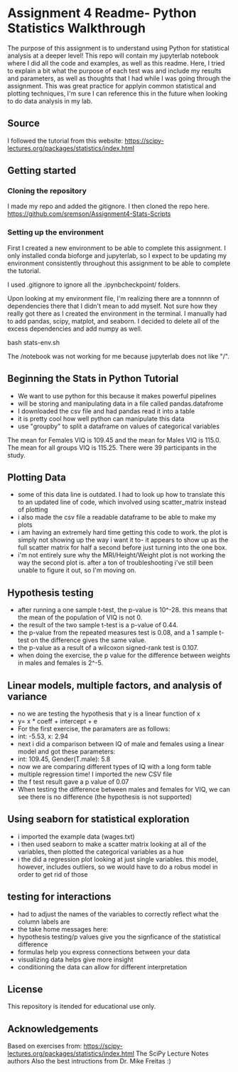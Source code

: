 # Assignment 4 Readme- Python Statistics Walkthrough

The purpose of this assignment is to understand using Python for statistical analysis at a deeper level! This repo will contain my jupyterlab notebook where I did all the code and examples, as well as this readme. Here, I tried to explain a bit what the purpose of each test was and include my results and parameters, as well as thoughts that I had while I was going through the assignment. This was great practice for applyin common statistical and plotting techniques, I'm sure I can reference this in the future when looking to do data analysis in my lab.

## Source

I followed the tutorial from this website:
https://scipy-lectures.org/packages/statistics/index.html

## Getting started

### Cloning the repository

I made my repo and added the gitignore. I then cloned the repo here.
https://github.com/sremson/Assignment4-Stats-Scripts

### Setting up the environment
First I created a new environment to be able to complete this assignment. I only installed conda bioforge and jupyterlab, so I expect to be updating my environment consistently throughout this assignment to be able to complete the tutorial.

I used .gitignore to ignore all the .ipynbcheckpoint/ folders.

Upon looking at my environment file, I'm realizing there are a tonnnnn of dependencies there that I didn't mean to add myself. Not sure how they really got there as I created the environment in the terminal. I manually had to add pandas, scipy, matplot, and seaborn. I decided to delete all of the excess dependencies and add numpy as well.

bash stats-env.sh

The /notebook was not working for me because jupyterlab does not like "/".

## Beginning the Stats in Python Tutorial

- We want to use python for this because it makes powerful pipelines
- will be storing and manipulating data in a file called pandas.datafrome
- I downloaded the csv file and had pandas read it into a table
- it is pretty cool how well python can manipulate this data
- use "groupby" to split a dataframe on values of categorical variables

The mean for Females VIQ is 109.45 and the mean for Males VIQ is 115.0. The mean for all groups VIQ is 115.25. There were 39 participants in the study. 

## Plotting Data

- some of this data line is outdated. I had to look up how to translate this to an updated line of code, which involved using scatter_matrix instead of plotting
- i also made the csv file a readable dataframe to be able to make my plots
- i am having an extremely hard time getting this code to work. the plot is simply not showing up the way i want it to- it appears to show up as the full scatter matrix for half a second before just turning into the one box.
- i'm not entirely sure why the MRI/Height/Weight plot is not working the way the second plot is. after a ton of troubleshooting i've still been unable to figure it out, so I'm moving on.



## Hypothesis testing

- after running a one sample t-test, the p-value is 10^-28. this means that the mean of the population of VIQ is not 0.
- the result of the two sample t-test is a p-value of 0.44.
- the p-value from the repeated measures test is 0.08, and a 1 sample t-test on the difference gives the same value.
- the p-value as a result of a wilcoxon signed-rank test is 0.107.
- when doing the exercise, the p value for the difference between weights in males and females is 2^-5.

## Linear models, multiple factors, and analysis of variance

- no we are testing the hypothesis that y is a linear function of x
- y= x * coeff + intercept + e
- For the first exercise, the paramaters are as follows:
- int: -5.53, x: 2.94
- next i did a comparison between IQ of male and females using a linear model and got these parameters:
- int: 109.45, Gender(T.male): 5.8
- now we are comparing different types of IQ with a long form table
- multiple regression time! I imported the new CSV file
- the f test result gave a p value of 0.07
- When testing the difference between males and females for VIQ, we can see there is no difference (the hypothesis is not supported)

## Using seaborn for statistical exploration
- i imported the example data (wages.txt)
- i then used seaborn to make a scatter matrix looking at all of the variables, then plotted the categorical variables as a hue
- i the did a regression plot looking at just single variables. this model, however, includes outliers, so we would have to do a robus model in order to get rid of those

## testing for interactions
- had to adjust the names of the variables to correctly reflect what the column labels are
- the take home messages here:
- hypothesis testing/p values give you the signficance of the statistical difference
- formulas help you express connections between your data
- visualizing data helps give more insight
- conditioning the data can allow for different interpretation

## License

This repository is itended for educational use only.

## Acknowledgements

Based on exercises from:
https://scipy-lectures.org/packages/statistics/index.html
The SciPy Lecture Notes authors
Also the best intructions from Dr. Mike Freitas :)
